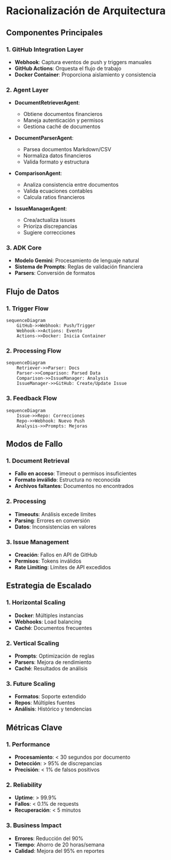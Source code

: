 # Racionalización de Arquitectura

## Componentes Principales

### 1. GitHub Integration Layer
- **Webhook**: Captura eventos de push y triggers manuales
- **GitHub Actions**: Orquesta el flujo de trabajo
- **Docker Container**: Proporciona aislamiento y consistencia

### 2. Agent Layer
- **DocumentRetrieverAgent**: 
  - Obtiene documentos financieros
  - Maneja autenticación y permisos
  - Gestiona caché de documentos

- **DocumentParserAgent**:
  - Parsea documentos Markdown/CSV
  - Normaliza datos financieros
  - Valida formato y estructura

- **ComparisonAgent**:
  - Analiza consistencia entre documentos
  - Valida ecuaciones contables
  - Calcula ratios financieros

- **IssueManagerAgent**:
  - Crea/actualiza issues
  - Prioriza discrepancias
  - Sugiere correcciones

### 3. ADK Core
- **Modelo Gemini**: Procesamiento de lenguaje natural
- **Sistema de Prompts**: Reglas de validación financiera
- **Parsers**: Conversión de formatos

## Flujo de Datos

### 1. Trigger Flow
```mermaid
sequenceDiagram
    GitHub->>Webhook: Push/Trigger
    Webhook->>Actions: Evento
    Actions->>Docker: Inicia Container
```

### 2. Processing Flow
```mermaid
sequenceDiagram
    Retriever->>Parser: Docs
    Parser->>Comparison: Parsed Data
    Comparison->>IssueManager: Analysis
    IssueManager->>GitHub: Create/Update Issue
```

### 3. Feedback Flow
```mermaid
sequenceDiagram
    Issue->>Repo: Correcciones
    Repo->>Webhook: Nuevo Push
    Analysis->>Prompts: Mejoras
```

## Modos de Fallo

### 1. Document Retrieval
- **Fallo en acceso**: Timeout o permisos insuficientes
- **Formato inválido**: Estructura no reconocida
- **Archivos faltantes**: Documentos no encontrados

### 2. Processing
- **Timeouts**: Análisis excede límites
- **Parsing**: Errores en conversión
- **Datos**: Inconsistencias en valores

### 3. Issue Management
- **Creación**: Fallos en API de GitHub
- **Permisos**: Tokens inválidos
- **Rate Limiting**: Límites de API excedidos

## Estrategia de Escalado

### 1. Horizontal Scaling
- **Docker**: Múltiples instancias
- **Webhooks**: Load balancing
- **Caché**: Documentos frecuentes

### 2. Vertical Scaling
- **Prompts**: Optimización de reglas
- **Parsers**: Mejora de rendimiento
- **Caché**: Resultados de análisis

### 3. Future Scaling
- **Formatos**: Soporte extendido
- **Repos**: Múltiples fuentes
- **Análisis**: Histórico y tendencias

## Métricas Clave

### 1. Performance
- **Procesamiento**: < 30 segundos por documento
- **Detección**: > 95% de discrepancias
- **Precisión**: < 1% de falsos positivos

### 2. Reliability
- **Uptime**: > 99.9%
- **Fallos**: < 0.1% de requests
- **Recuperación**: < 5 minutos

### 3. Business Impact
- **Errores**: Reducción del 90%
- **Tiempo**: Ahorro de 20 horas/semana
- **Calidad**: Mejora del 95% en reportes 